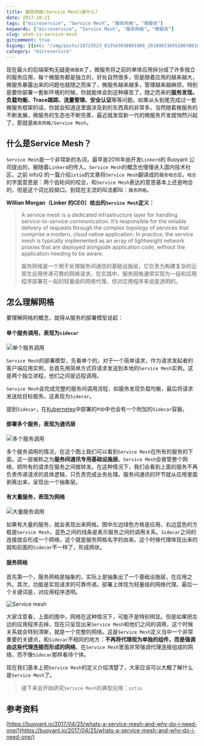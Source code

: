 ```yaml
---
title: 服务网格(Service Mesh)是什么?
date: 2017-10-21
tags: ["microservice", "Service Mesh", "服务网格", "微服务"]
keywords: ["microservice", "Service Mesh", "服务网格", "微服务"]
slug: what-is-service-mesh
gitcomment: true
bigimg: [{src: "/img/posts/18723523_813563038801986_2018903369518678016_n.jpg", desc: "断桥残雪@杭州西湖 Apr 30,2017"}]
category: "microservice"
---
```


现在最火的后端架构无疑是`微服务`了，微服务将之前的单体应用拆分成了许多独立的服务应用，每个微服务都是独立的，好处自然很多，但是随着应用的越来越大，微服务暴露出来的问题也就随之而来了，微服务越来越多，管理越来越麻烦，特别是要你部署一套新环境的时候，你就能体会到这种痛苦了，随之而来的**服务发现、负载均衡、Trace跟踪、流量管理、安全认证**等等问题。如果从头到尾完成过一套微服务框架的话，你就会知道这里面涉及到的东西真的非常多。当然随着微服务的不断发展，微服务的生态也不断完善，最近就发现新一代的微服务开发就悄然兴起了，那就是`服务网格/Service Mesh`。

<!--more-->

## 什么是Service Mesh？

`Service Mesh`是一个非常新的名词，最早是2016年由开发`Linkerd`的 Buoyant 公司提出的，搬随着`Linkerd`的传入，`Service Mesh`的概念也慢慢进入国内技术社区。之前 infoQ 的一篇介绍`istio`的文章将`Service Mesh`翻译成的`服务啮合层`，`啮合`的字面意思是：两个齿轮间的咬合，和`Service Mesh`表达的意思基本上还是吻合的，但是这个词比较拗口。到现在主流的叫法都叫：`服务网格`。

**Willian Morgan（Linker 的CEO）给出的`Service Mesh`定义：**

> A service mesh is a dedicated infrastructure layer for handling service-to-service communication. It’s responsible for the reliable delivery of requests through the complex topology of services that comprise a modern, cloud native application. In practice, the service mesh is typically implemented as an array of lightweight network proxies that are deployed alongside application code, without the application needing to be aware.
>
> 服务网格是一个用于处理服务间通信的基础设施层，它负责为构建复杂的云原生应用传递可靠的网络请求。在实践中，服务网格通常实现为一组和应用程序部署在一起的轻量级的网络代理，但对应用程序来说是透明的。



## 怎么理解网格

要理解网格的概念，就得从服务的部署模型说起：

#### 单个服务调用，表现为`sidecar`

![单个服务调用](/img/posts/917018947.png)

`Service Mesh`的部署模型，先看单个的，对于一个简单请求，作为请求发起者的客户端应用实例，会首先用简单方式将请求发送到本地的`Service Mesh`实例。这是两个独立进程，他们之间是远程调用。

`Service Mesh`会完成完整的服务间调用流程，如服务发现负载均衡，最后将请求发送给目标服务。这表现为`Sidecar`。

提到`Sidecar`，在[Kubernetes](/tags/kubernetes/)中部署的`POD`中也会有一个附加的`Sidecar`容器。

#### 部署多个服务，表现为通讯层

![多个服务调用](/img/posts/917018949.png)

多个服务调用的情况，在这个图上我们可以看到`Service Mesh`在所有的服务的下面，这一层被称之为**服务间通讯专用基础设施层**。`Service Mesh`会接管整个网络，把所有的请求在服务之间做转发。在这种情况下，我们会看到上面的服务不再负责传递请求的具体逻辑，只负责完成业务处理。服务间通讯的环节就从应用里面剥离出来，呈现出一个抽象层。

#### 有大量服务，表现为网络

![大量服务调用](/img/posts/9170189410.png)

如果有大量的服务，就会表现出来网格。图中左边绿色方格是应用，右边蓝色的方框是`Service Mesh`，蓝色之间的线条是表示服务之间的调用关系。`Sidecar`之间的连接就会形成一个网络，这个就是服务网格名字的由来。这个时候代理体现出来的就和前面的`Sidecar`不一样了，形成网状。

#### 服务网格

首先第一个，服务网格是抽象的，实际上是抽象出了一个基础设施层，在应用之外。其次，功能是实现请求的可靠传递。部署上体现为轻量级的网络代理。最后一个关键词是，对应用程序透明。

![Service mesh](/img/posts/9170189411.png)

大家注意看，上面的图中，网络在这种情况下，可能不是特别明显。但是如果把左边的应用程序去掉，现在只呈现出来`Service Mesh`和他们之间的调用，这个时候关系就会特别清晰，就是一个完整的网络。这是`Service Mesh`定义当中一个非常重要的关键点，和`Sidecar`不相同的地方：**不再将代理视为单独的组件，而是强调由这些代理连接而形成的网络**。在`Service Mesh`里面非常强调代理连接组成的网络，而不像`Sidecar`那样看待个体。

现在我们基本上把`Service Mesh`的定义介绍清楚了，大家应该可以大概了解什么是`Service Mesh`了。



> 接下来会开始研究`Serivce Mesh`的典型应用：`istio`



## 参考资料

[https://buoyant.io/2017/04/25/whats-a-service-mesh-and-why-do-i-need-one/](https://buoyant.io/2017/04/25/whats-a-service-mesh-and-why-do-i-need-one/)

<!--adsense-self-->
